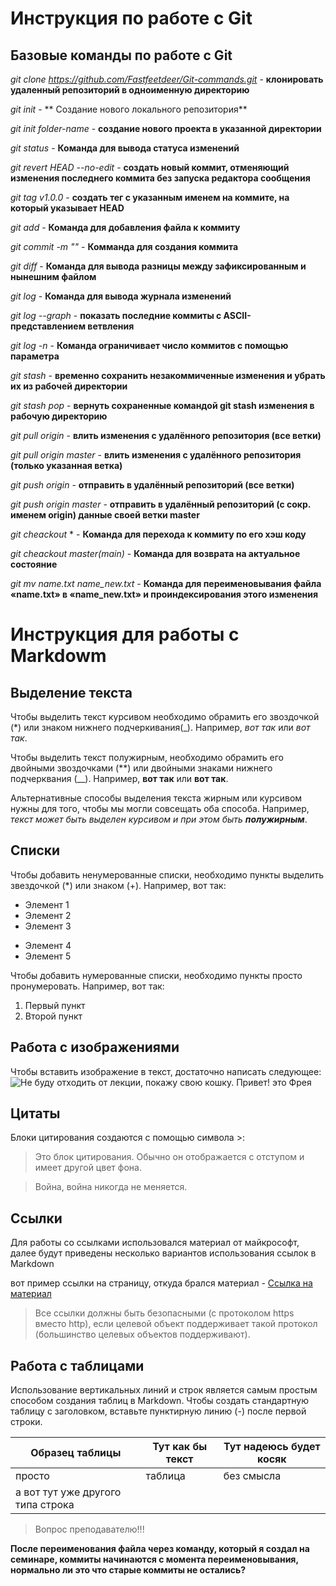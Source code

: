 # Инструкция по работе с Git

## Базовые команды по работе с Git

*git clone https://github.com/Fastfeetdeer/Git-commands.git* - **клонировать удаленный репозиторий в одноименную директорию**

*git init* - ** Создание нового локального репозитория**

*git init folder-name* - **создание нового проекта в указанной директории**

*git status* - **Команда для вывода статуса изменений**

*git revert HEAD --no-edit* - **создать новый коммит, отменяющий изменения последнего коммита без запуска редактора сообщения**

*git tag v1.0.0* - **создать тег с указанным именем на коммите, на который указывает HEAD**

*git add* - **Команда для добавления файла к коммиту**

*git commit -m "<message>"* - **Комманда для cоздания коммита**

*git diff* - **Команда для вывода разницы между зафиксированным и нынешним файлом**

*git log* - **Команда для вывода журнала изменений**

*git log --graph* - **показать последние коммиты с ASCII-представлением ветвления**

*git log -n <limit>* - **Команда ограничивает число коммитов с помощью параметра**

*git stash* - **временно сохранить незакоммиченные изменения и убрать их из рабочей директории**

*git stash pop* - **вернуть сохраненные командой git stash изменения в рабочую директорию**

*git pull origin* - **влить изменения с удалённого репозитория (все ветки)**

*git pull origin master* - **влить изменения с удалённого репозитория (только указанная ветка)**

*git push origin* - **отправить в удалённый репозиторий (все ветки)**

*git push origin master* - **отправить в удалённый репозиторий (с сокр. именем origin) данные своей ветки master**

*git cheackout* <commit code>* - **Команда для перехода к коммиту по его хэш коду**

*git cheackout master(main)* - **Команда для возврата на актуальное состояние**

*git mv name.txt name_new.txt* - **Команда для переименовывания файла «name.txt» в «name_new.txt» и проиндексирования этого изменения**


# Инструкция для работы с Markdowm

## Выделение текста

Чтобы выделить текст курсивом необходимо обрамить его звоздочкой (*) или знаком нижнего подчеркивания(_). Например, *вот так* или _вот так_.

Чтобы выделить текст полужирным, необходимо обрамить его двойными звоздочками (**) или двойными знаками нижнего подчерквания (__). Например, **вот так** или __вот так__.

Альтернативные способы выделения текста жирным или курсивом нужны для того, чтобы мы могли совсещать оба способа. Например, _текст может быть выделен курсивом и при этом быть **полужирным**_.

## Списки

Чтобы добавить ненумерованные списки, необходимо пункты выделить звездочкой (*) или знаком (+). Например, вот так:
* Элемент 1
* Элемент 2
* Элемент 3
+ Элемент 4
+ Элемент 5

Чтобы добавить нумерованные списки, необходимо пункты просто пронумеровать. Например, вот так:
1. Первый пункт
2. Второй пункт

## Работа с изображениями

Чтобы вставить изображение в текст, достаточно написать следующее:
![Не буду отходить от лекции, покажу свою кошку. Привет! это Фрея](freya.jpg)

## Цитаты

Блоки цитирования создаются с помощью символа >:

> Это блок цитирования. Обычно он отображается с отступом и имеет другой цвет фона.

> Война, война никогда не меняется.

## Ссылки

Для работы со ссылками использовался материал от майкрософт, далее будут приведены несколько вариантов использования ссылок в Markdown

вот пример ссылки на страницу, откуда брался материал -  [Ссылка на материал](https://learn.microsoft.com/ru-ru/contribute/how-to-write-links)

> Все ссылки должны быть безопасными (с протоколом https вместо http), если целевой объект поддерживает такой протокол (большинство целевых объектов поддерживают).

## Работа с таблицами

Использование вертикальных линий и строк является самым простым способом создания таблиц в Markdown. Чтобы создать стандартную таблицу с заголовком, вставьте пунктирную линию (-)  после первой строки.

|Образец таблицы  | Тут как бы текст  |Тут надеюсь будет косяк|
|----------|-----------|------------|
|просто     |таблица       |без смысла        |
|а вот тут уже другого типа строка|

>Вопрос преподавателю!!! 

**После переименования файла через команду, который я создал на семинаре, коммиты начинаются с момента переименовывания, нормально ли это что старые коммиты не остались?**